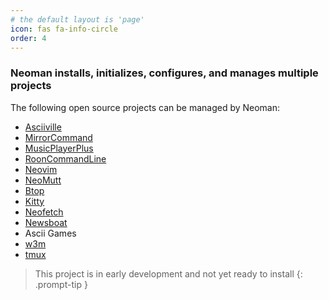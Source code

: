 ```yaml
---
# the default layout is 'page'
icon: fas fa-info-circle
order: 4
---
```


<h3 align="left">Neoman installs, initializes, configures, and manages multiple projects</h3>

The following open source projects can be managed by Neoman:

- [Asciiville](https://asciiville.dev)
- [MirrorCommand](https://mirrorcommand.dev)
- [MusicPlayerPlus](https://musicplayerplus.dev)
- [RoonCommandLine](https://rooncommand.dev)
- [Neovim](https://neovim.io/)
- [NeoMutt](https://github.com/neomutt/neomutt#readme)
- [Btop](https://github.com/doctorfree/btop#readme)
- [Kitty](https://sw.kovidgoyal.net/kitty)
- [Neofetch](https://github.com/dylanaraps/neofetch)
- [Newsboat](https://newsboat.org)
- Ascii Games
- [w3m](https://w3m.sourceforge.net)
- [tmux](https://github.com/tmux/tmux/wiki)

> This project is in early development and not yet ready to install
{: .prompt-tip }

